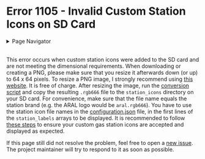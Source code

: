# Error 1105 - Invalid Custom Station Icons on SD Card

<details>
<summary>Page Navigator</summary>
<ul style="list-style: '▶  '"><li><a href="https://github.com/smolinde/iot-dashboard">Main Page</a></li>
<li><a href="https://github.com/smolinde/iot-dashboard/tree/master/errors">Error Pages</a></li>
<li><a href="https://github.com/smolinde/iot-dashboard/issues">Other Issues</a></li></ul>
</details><br>

This error occurs when custom station icons were added to the SD card and are not meeting the dimensional requirements. When downloading or creating a PNG, please make sure that you resize it afterwards down (or up) to 64 x 64 pixels. To resize a PNG image, I strongly recommend using [this website](https://www.iloveimg.com/resize-image/resize-png#resize-options,pixels). It is free of charge. After resizing the image, run the [conversion script](https://github.com/smolinde/iot-dashboard/blob/master/scripts/png_to_rgb666.py) and copy the resulting `.rgb666` file to the `station_icons` directory on your SD card. For convenience, make sure that the file name equals the station brand (e.g. the ARAL logo would be `aral.rgb666`). You have to use the station icon file names in the [configuration.json](https://github.com/smolinde/iot-dashboard/blob/master/sdcard/configuration.json) file, in the first lines of the `station_labels` arrays to be displayed. It is recommended to follow [these steps]() to ensure your custom gas station icons are accepted and displayed as expected.

If this page still did not resolve the problem, feel free to open a [new issue](https://github.com/smolinde/iot-dashboard/issues/new?template=BLANK_ISSUE). The project maintainer will try to respond to it as soon as possible.